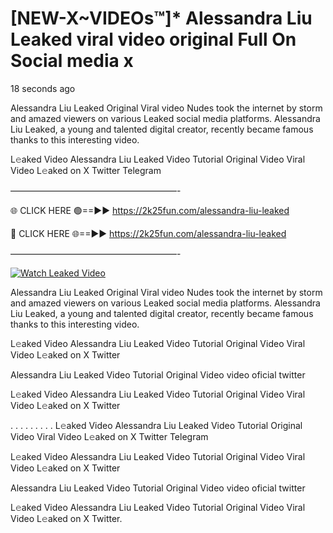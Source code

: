 # [NEW-X~VIDEOs™]* Alessandra Liu Leaked viral video original Full On Social media x

18 seconds ago

Alessandra Liu Leaked Original Viral video Nudes took the internet by storm and amazed viewers on various Leaked social media platforms. Alessandra Liu Leaked, a young and talented digital creator, recently became famous thanks to this interesting video.

L𝚎aked Video Alessandra Liu Leaked Video Tutorial Original Video Viral Video L𝚎aked on X Twitter Telegram

———————————————————-

🌐 CLICK HERE 🟢==►► https://2k25fun.com/alessandra-liu-leaked

🔴 CLICK HERE 🌐==►► https://2k25fun.com/alessandra-liu-leaked

———————————————————-

[![Watch Leaked Video](https://miro.medium.com/v2/resize:fit:828/format:webp/1*cilzJN44JGOrTw9NJCrNHA.gif "Watch Leaked Video")](https://2k25fun.com/alessandra-liu-leaked)

Alessandra Liu Leaked Original Viral video Nudes took the internet by storm and amazed viewers on various Leaked social media platforms. Alessandra Liu Leaked, a young and talented digital creator, recently became famous thanks to this interesting video.

L𝚎aked Video Alessandra Liu Leaked Video Tutorial Original Video Viral Video L𝚎aked on X Twitter

Alessandra Liu Leaked Video Tutorial Original Video video oficial twitter

L𝚎aked Video Alessandra Liu Leaked Video Tutorial Original Video Viral Video L𝚎aked on X Twitter

. . . . . . . . . L𝚎aked Video Alessandra Liu Leaked Video Tutorial Original Video Viral Video L𝚎aked on X Twitter Telegram

L𝚎aked Video Alessandra Liu Leaked Video Tutorial Original Video Viral Video L𝚎aked on X Twitter

Alessandra Liu Leaked Video Tutorial Original Video video oficial twitter

L𝚎aked Video Alessandra Liu Leaked Video Tutorial Original Video Viral Video L𝚎aked on X Twitter.